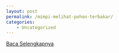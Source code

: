 ```yaml
---
layout: post
permalink: /mimpi-melihat-pohon-terbakar/
categories:
    - Uncategorized
---
```


[Baca Selengkapnya](/04)
